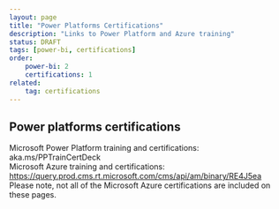 ```yaml
---
layout: page
title: "Power Platforms Certifications"
description: "Links to Power Platform and Azure training"
status: DRAFT
tags: [power-bi, certifications]
order:
    power-bi: 2
    certifications: 1
related:
    tag: certifications
---
```

## Power platforms certifications  
  
Microsoft Power Platform training and certifications: aka.ms/PPTrainCertDeck  
Microsoft Azure training and certifications: https://query.prod.cms.rt.microsoft.com/cms/api/am/binary/RE4J5ea  
Please note, not all of the Microsoft Azure certifications are included on these pages.  
